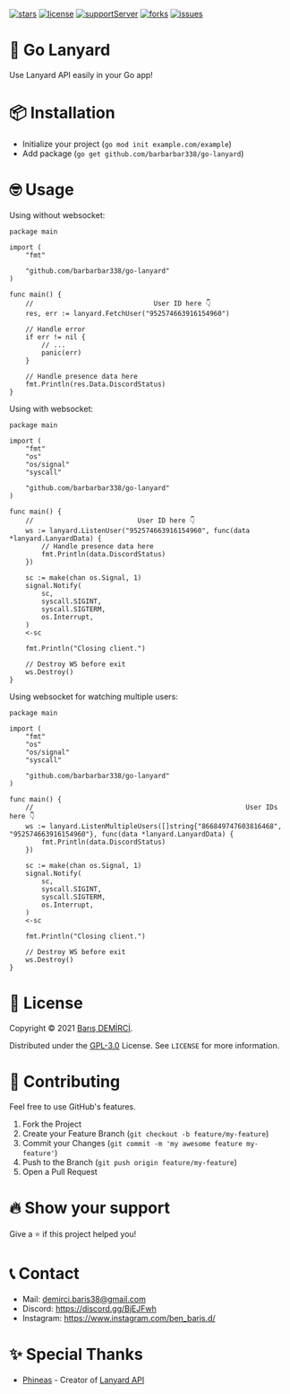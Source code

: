 [![stars](https://img.shields.io/github/stars/barbarbar338/go-lanyard?color=yellow&logo=github&style=for-the-badge)](https://github.com/barbarbar338/go-lanyard)
[![license](https://img.shields.io/github/license/barbarbar338/go-lanyard?logo=github&style=for-the-badge)](https://github.com/barbarbar338/go-lanyard)
[![supportServer](https://img.shields.io/discord/711995199945179187?color=7289DA&label=Support&logo=discord&style=for-the-badge)](https://discord.gg/BjEJFwh)
[![forks](https://img.shields.io/github/forks/barbarbar338/go-lanyard?color=green&logo=github&style=for-the-badge)](https://github.com/barbarbar338/go-lanyard)
[![issues](https://img.shields.io/github/issues/barbarbar338/go-lanyard?color=red&logo=github&style=for-the-badge)](https://github.com/barbarbar338/go-lanyard)

# 🚀 Go Lanyard

Use Lanyard API easily in your Go app!

# 📦 Installation

-   Initialize your project (`go mod init example.com/example`)
-   Add package (`go get github.com/barbarbar338/go-lanyard`)

# 🤓 Usage

Using without websocket:

```golang
package main

import (
	"fmt"

	"github.com/barbarbar338/go-lanyard"
)

func main() {
	//                              User ID here 👇
	res, err := lanyard.FetchUser("952574663916154960")

	// Handle error
	if err != nil {
		// ...
		panic(err)
	}

	// Handle presence data here
	fmt.Println(res.Data.DiscordStatus)
}
```

Using with websocket:

```golang
package main

import (
	"fmt"
	"os"
	"os/signal"
	"syscall"

	"github.com/barbarbar338/go-lanyard"
)

func main() {
	//                          User ID here 👇
	ws := lanyard.ListenUser("952574663916154960", func(data *lanyard.LanyardData) {
		// Handle presence data here
		fmt.Println(data.DiscordStatus)
	})

	sc := make(chan os.Signal, 1)
	signal.Notify(
		sc,
		syscall.SIGINT,
		syscall.SIGTERM,
		os.Interrupt,
	)
	<-sc

	fmt.Println("Closing client.")

	// Destroy WS before exit
	ws.Destroy()
}
```

Using websocket for watching multiple users:

```golang
package main

import (
	"fmt"
	"os"
	"os/signal"
	"syscall"

	"github.com/barbarbar338/go-lanyard"
)

func main() {
	//                                                     User IDs here 👇
	ws := lanyard.ListenMultipleUsers([]string{"866849747603816468", "952574663916154960"}, func(data *lanyard.LanyardData) {
		fmt.Println(data.DiscordStatus)
	})

	sc := make(chan os.Signal, 1)
	signal.Notify(
		sc,
		syscall.SIGINT,
		syscall.SIGTERM,
		os.Interrupt,
	)
	<-sc

	fmt.Println("Closing client.")

	// Destroy WS before exit
	ws.Destroy()
}

```

# 📄 License

Copyright © 2021 [Barış DEMİRCİ](https://github.com/barbarbar338).

Distributed under the [GPL-3.0](https://www.gnu.org/licenses/gpl-3.0.html) License. See `LICENSE` for more information.

# 🧦 Contributing

Feel free to use GitHub's features.

1. Fork the Project
2. Create your Feature Branch (`git checkout -b feature/my-feature`)
3. Commit your Changes (`git commit -m 'my awesome feature my-feature'`)
4. Push to the Branch (`git push origin feature/my-feature`)
5. Open a Pull Request

# 🔥 Show your support

Give a ⭐️ if this project helped you!

# 📞 Contact

-   Mail: demirci.baris38@gmail.com
-   Discord: https://discord.gg/BjEJFwh
-   Instagram: https://www.instagram.com/ben_baris.d/

# ✨ Special Thanks

-   [Phineas](https://github.com/Phineas) - Creator of [Lanyard API](https://github.com/Phineas/lanyard)
